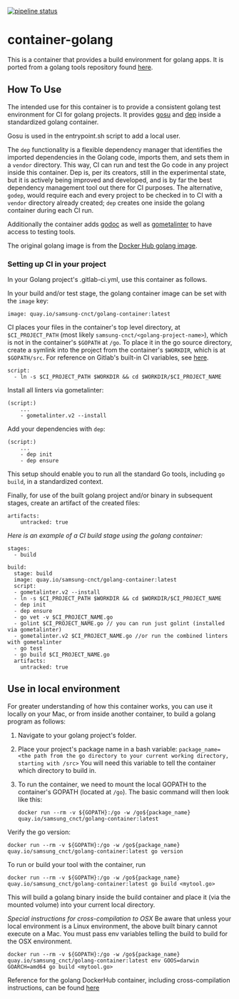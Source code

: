 [![pipeline status](https://git.cnct.io/common-tools/samsung-cnct_container-golang/badges/master/pipeline.svg)](https://git.cnct.io/common-tools/samsung-cnct_container-golang/commits/master)

# container-golang

This is a container that provides a build environment for golang apps. It is ported from a golang tools repository found [here](https://github.com/samsung-cnct/golang-tools/tree/master/goglide-container).

## How To Use

The intended use for this container is to provide a consistent golang test environment for CI for golang projects. It provides [gosu](https://github.com/tianon/gosu) and [dep](https://github.com/golang/dep) inside a standardized golang container. 

Gosu is used in the entrypoint.sh script to add a local user.

The `dep` functionality is a flexible dependency manager that identifies the imported dependencies in the Golang code, imports them, and sets them in a `vendor` directory. This way, CI can run and test the Go code in any project inside this container. Dep is, per its creators, still in the experimental state, but it is actively being improved and developed, and is by far the best dependency management tool out there for CI purposes. The alternative, `godep`, would require each and every project to be checked in to CI with a `vendor` directory already created; `dep` creates one inside the golang container during each CI run.

Additionally the container adds [godoc](https://godoc.org/golang.org/x/tools/cmd/godoc) as well as [gometalinter](https://github.com/alecthomas/gometalinter) to have access to testing tools.

The original golang image is from the [Docker Hub golang image](https://hub.docker.com/_/golang/).


### Setting up CI in your project

In your Golang project's .gitlab-ci.yml, use this container as follows. 

In your build and/or test stage, the golang container image can be set with the `image` key:

```
image: quay.io/samsung-cnct/golang-container:latest
```

CI places your files in the container's top level directory, at `$CI_PROJECT_PATH` (most likely `samsung-cnct/<golang-project-name>`), which is not in the container's `$GOPATH` at `/go`. To place it in the go source directory, create a symlink into the project from the container's `$WORKDIR`, which is at `$GOPATH/src`. For reference on Gitlab's built-in CI variables, see [here](https://docs.gitlab.com/ce/ci/variables/README.html).

```
script:
  - ln -s $CI_PROJECT_PATH $WORKDIR && cd $WORKDIR/$CI_PROJECT_NAME
```

Install all linters via gometalinter:

```
(script:)
    ...
    - gometalinter.v2 --install
```

Add your dependencies with `dep`:

```
(script:)
    ...
    - dep init
    - dep ensure
```

This setup should enable you to run all the standard Go tools, including `go build`, in a standardized context.

Finally, for use of the built golang project and/or binary in subsequent stages, create an artifact of the created files: 

```
artifacts:
    untracked: true
```

_Here is an example of a CI build stage using the golang container:_

```
stages:
  - build

build:
  stage: build
  image: quay.io/samsung-cnct/golang-container:latest
  script:
  - gometalinter.v2 --install
  - ln -s $CI_PROJECT_PATH $WORKDIR && cd $WORKDIR/$CI_PROJECT_NAME
  - dep init
  - dep ensure
  - go vet -v $CI_PROJECT_NAME.go
  - golint $CI_PROJECT_NAME.go // you can run just golint (installed via gometalinter)
  - gometalinter.v2 $CI_PROJECT_NAME.go //or run the combined linters with gometalinter
  - go test
  - go build $CI_PROJECT_NAME.go
  artifacts:
    untracked: true
```

## Use in local environment

For greater understanding of how this container works, you can use it locally on your Mac, or from inside another container, to build a golang program as follows:

1. Navigate to your golang project's folder.

2. Place your project's package name in a bash variable:
    `package_name=<the path from the go directory to your current working directory, starting with /src>`
    You will need this variable to tell the container which directory to build in.

3. To run the container, we need to mount the local GOPATH to the container's GOPATH (located at `/go`). The basic command will then look like this:

    `docker run --rm -v ${GOPATH}:/go -w /go${package_name} quay.io/samsung_cnct/golang-container:latest`

Verify the go version:

`docker run --rm -v ${GOPATH}:/go -w /go${package_name} quay.io/samsung_cnct/golang-container:latest go version`

To run or build  your tool with the container, run 

`docker run --rm -v ${GOPATH}:/go -w /go${package_name} quay.io/samsung_cnct/golang-container:latest go build <mytool.go>`

This will build a golang binary inside the build container and place it (via the mounted volume) into your current local directory. 

*Special instructions for cross-compilation to OSX*
Be aware that unless your local environment is a Linux environment, the above built binary cannot execute on a Mac. You must pass env variables telling the build to build for the OSX environment.

`docker run --rm -v ${GOPATH}:/go -w /go${package_name} quay.io/samsung_cnct/golang-container:latest env GOOS=darwin GOARCH=amd64 go build <mytool.go>`

Reference for the golang DockerHub container, including cross-compilation instructions, can be found [here](https://hub.docker.com/_/golang/)